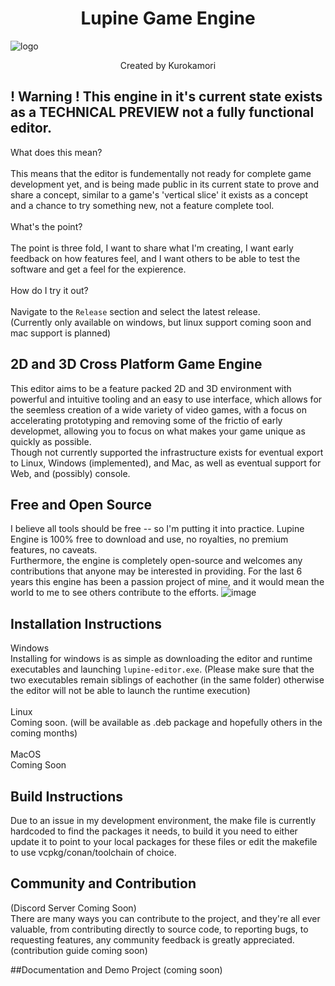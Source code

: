 <h1 align=center> Lupine Game Engine </h1>

![logo](https://github.com/abagaild/Lupine-Game-Engine/blob/main/logo.png?raw=true)

<p align=center>Created by Kurokamori</p>

## ! Warning ! This engine in it's current state exists as a TECHNICAL PREVIEW not a fully functional editor. 
What does this mean? </br></br>
This means that the editor is fundementally not ready for complete game development yet, and is being made public in its current state to prove and share a concept, similar to a game's 'vertical slice' it exists as a concept and a chance to try something new, not a feature complete tool. </br></br>
What's the point?</br></br>
The point is three fold, I want to share what I'm creating, I want early feedback on how features feel, and I want others to be able to test the software and get a feel for the expierence.</br></br>
How do I try it out?</br></br>
Navigate to the `Release` section and select the latest release.</br> (Currently only available on windows, but linux support coming soon and mac support is planned)</br>

## 2D and 3D Cross Platform Game Engine
This editor aims to be a feature packed 2D and 3D environment with powerful and intuitive tooling and an easy to use interface, which allows for the seemless creation of a wide variety of video games, with a focus on accelerating prototyping and removing some of the frictio of early developmet, allowing you to focus on what makes your game unique as quickly as possible. </br>
Though not currently supported the infrastructure exists for eventual export to Linux, Windows (implemented), and Mac, as well as eventual support for Web, and (possibly) console.

## Free and Open Source
I believe all tools should be free -- so I'm putting it into practice. Lupine Engine is 100% free to download and use, no royalties, no premium features, no caveats. </br>
Furthermore, the engine is completely open-source and welcomes any contributions that anyone may be interested in providing. For the last 6 years this engine has been a passion project of mine, and it would mean the world to me to see others contribute to the efforts.
![image](https://github.com/user-attachments/assets/f44b8373-a0ba-402e-9863-3b996111c8b7)

## Installation Instructions
Windows </br>
Installing for windows is as simple as downloading the editor and runtime executables and launching `lupine-editor.exe`. (Please make sure that the two executables remain siblings of eachother (in the same folder) otherwise the editor will not be able to launch the runtime execution)
</br></br>
Linux </br>
Coming soon. (will be available as .deb package and hopefully others in the coming months)
</br></br>
MacOS </br>
Coming Soon

## Build Instructions
Due to an issue in my development environment, the make file is currently hardcoded to find the packages it needs, to build it you need to either update it to point to your local packages for these files or edit the makefile to use vcpkg/conan/toolchain of choice.

## Community and Contribution
(Discord Server Coming Soon)
</br>
There are many ways you can contribute to the project, and they're all ever valuable, from contributing directly to source code, to reporting bugs, to requesting features, any community feedback is greatly appreciated.</br>
(contribution guide coming soon)

##Documentation and Demo Project
(coming soon)
